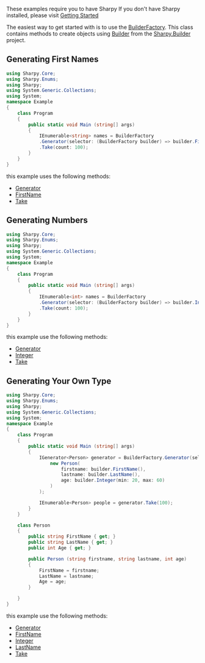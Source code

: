 These examples require you to have Sharpy
If you don't have Sharpy installed, please visit [Getting Started](./getting.started.md)

The easiest way to get started with is to use the [BuilderFactory](xref:Sharpy.BuilderFactory).
This class contains methods to create objects using [Builder](xref:Sharpy.Builder.Builder)
from the [Sharpy.Builder](xref:Sharpy.Builder) project.

## Generating First Names

```csharp
using Sharpy.Core;
using Sharpy.Enums;
using Sharpy;
using System.Generic.Collections;
using System;
namespace Example
{
    class Program
    {
        public static void Main (string[] args)
        {
            IEnumerable<string> names = BuilderFactory
            .Generator(selector: (BuilderFactory builder) => builder.FirstName(gender: Gender.Male))
            .Take(count: 100);
        }
    }
}
```
this example uses the following methods:
* [Generator](xref:Sharpy.BuilderFactory.Generator``2(``0,System.Func{``0,``1}))
* [FirstName](xref:Sharpy.BuilderFactory.FirstName)
* [Take](xref:Sharpy.Core.Linq.Extensions.Take``1(Sharpy.Core.IGenerator{``0},System.Int32))

## Generating Numbers

```csharp
using Sharpy.Core;
using Sharpy.Enums;
using Sharpy;
using System.Generic.Collections;
using System;
namespace Example
{
    class Program
    {
        public static void Main (string[] args)
        {
            IEnumerable<int> names = BuilderFactory
            .Generator(selector: (BuilderFactory builder) => builder.Integer(min: 10, max: 100))
            .Take(count: 100);
        }
    }
}
```
this example use the following methods:
* [Generator](xref:Sharpy.BuilderFactory.Generator``2(``0,System.Func{``0,``1}))
* [Integer](xref:Sharpy.BuilderFactory.Integer(System.Int32,System.Int32))
* [Take](xref:Sharpy.Core.Linq.Extensions.Take``1(Sharpy.Core.IGenerator{``0},System.Int32))


## Generating Your Own Type

```csharp
using Sharpy.Core;
using Sharpy.Enums;
using Sharpy;
using System.Generic.Collections;
using System;
namespace Example
{
    class Program
    {
        public static void Main (string[] args)
        {
            IGenerator<Person> generator = BuilderFactory.Generator(selector: (Builder builder) =>
                new Person(
                    firstname: builder.FirstName(),
                    lastname: builder.LastName(),
                    age: builder.Integer(min: 20, max: 60)
                )
            );

            IEnumerable<Person> people = generator.Take(100);
        }
    }

    class Person
    {
        public string FirstName { get; }
        public string LastName { get; }
        public int Age { get; }

        public Person (string firstname, string lastname, int age)
        {
            FirstName = firstname;
            LastName = lastname;
            Age = age;
        }

    }
}
```
this example use the following methods:
* [Generator](xref:Sharpy.BuilderFactory.Generator``2(``0,System.Func{``0,``1}))
* [FirstName](xref:Sharpy.BuilderFactory.FirstName)
* [Integer](xref:Sharpy.BuilderFactory.Integer(System.Int32,System.Int32))
* [LastName](xref:Sharpy.BuilderFactory.LastName)
* [Take](xref:Sharpy.Core.Linq.Extensions.Take``1(Sharpy.Core.IGenerator{``0},System.Int32))
